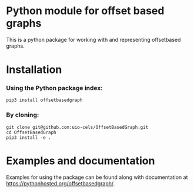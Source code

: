 # Python module for offset based graphs 
This is a python package for working with and representing offsetbased graphs.

# Installation
### Using the Python package index:
```
pip3 install offsetbasedgraph
```

### By cloning:
```
git clone git@github.com:uio-cels/OffsetBasedGraph.git
cd OffsetBasedGraph
pip3 install -e .
```

# Examples and documentation
Examples for using the package can be found along with documentation at https://pythonhosted.org/offsetbasedgraph/.
